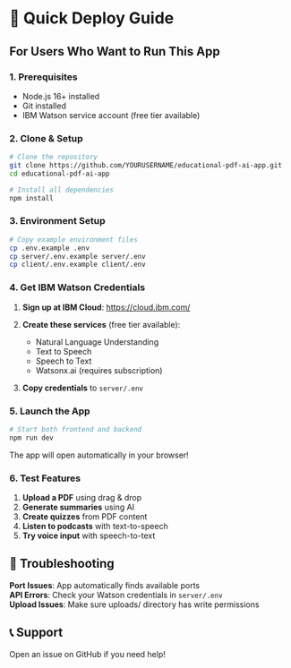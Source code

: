 # 🚀 Quick Deploy Guide

## For Users Who Want to Run This App

### 1. Prerequisites
- Node.js 16+ installed
- Git installed
- IBM Watson service account (free tier available)

### 2. Clone & Setup
```bash
# Clone the repository
git clone https://github.com/YOURUSERNAME/educational-pdf-ai-app.git
cd educational-pdf-ai-app

# Install all dependencies
npm install
```

### 3. Environment Setup
```bash
# Copy example environment files
cp .env.example .env
cp server/.env.example server/.env
cp client/.env.example client/.env
```

### 4. Get IBM Watson Credentials
1. **Sign up at IBM Cloud**: https://cloud.ibm.com/
2. **Create these services** (free tier available):
   - Natural Language Understanding
   - Text to Speech
   - Speech to Text
   - Watsonx.ai (requires subscription)

3. **Copy credentials** to `server/.env`

### 5. Launch the App
```bash
# Start both frontend and backend
npm run dev
```

The app will open automatically in your browser!

### 6. Test Features
1. **Upload a PDF** using drag & drop
2. **Generate summaries** using AI
3. **Create quizzes** from PDF content
4. **Listen to podcasts** with text-to-speech
5. **Try voice input** with speech-to-text

## 🔧 Troubleshooting

**Port Issues**: App automatically finds available ports  
**API Errors**: Check your Watson credentials in `server/.env`  
**Upload Issues**: Make sure uploads/ directory has write permissions  

## 📞 Support

Open an issue on GitHub if you need help!
